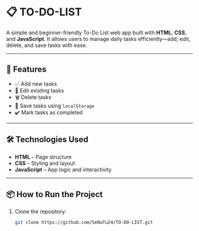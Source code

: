 # 📋 TO-DO-LIST

A simple and beginner-friendly To-Do List web app built with **HTML**, **CSS**, and **JavaScript**. It allows users to manage daily tasks efficiently—add, edit, delete, and save tasks with ease.

---

## 🚀 Features

-   ✅ Add new tasks
-   📝 Edit existing tasks
-   🗑️ Delete tasks
-   💾 Save tasks using `localStorage`
-   ✔️ Mark tasks as completed

---

## 🛠️ Technologies Used

-   **HTML** – Page structure
-   **CSS** – Styling and layout
-   **JavaScript** – App logic and interactivity

---

## 📦 How to Run the Project

1. Clone the repository:
    ```bash
    git clone https://github.com/SeNaTu24/TO-DO-LIST.git
    ```
